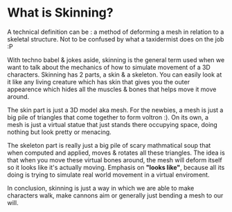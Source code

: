 # What is Skinning?

A technical definition can be : a method of deforming a mesh in relation to a skeletal structure. Not to be confused by what a taxidermist does on the job :P

With techno babel & jokes aside, skinning is the general term used when we want to talk about the mechanics of how to simulate movement of a 3D characters. Skinning has 2 parts, a skin & a skeleton. You can easily look at it like any living creature which has skin that gives you the outer appearence which hides all the muscles & bones that helps move it move around.

The skin part is just a 3D model aka mesh. For the newbies, a mesh is just a big pile of triangles that come together to form voltron :). On its own, a mesh is just a virtual statue that just stands there occupying space, doing nothing but look pretty or menacing.

The skeleton part is really just a big pile of scary mathmatical soup that when computed and applied, moves & rotates all these triangles. The idea is that when you move these virtual bones around, the mesh will deform itself so it looks like it's actually moving. Emphasis on **"looks like"**, because all its doing is trying to simulate real world movement in a virtual enviroment.

In conclusion, skinning is just a way in which we are able to make characters walk, make cannons aim or generally just bending a mesh to our will.